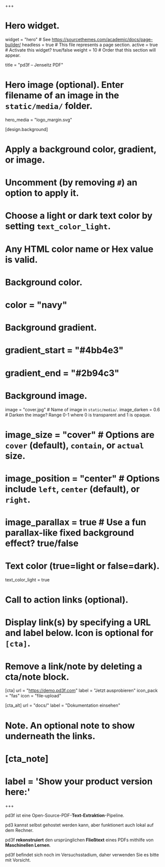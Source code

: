 +++
# Hero widget.
widget = "hero"  # See https://sourcethemes.com/academic/docs/page-builder/
headless = true  # This file represents a page section.
active = true  # Activate this widget? true/false
weight = 10  # Order that this section will appear.

title = "pd3f – Jenseitz PDF"

# Hero image (optional). Enter filename of an image in the `static/media/` folder.
hero_media = "logo_margin.svg"

[design.background]
  # Apply a background color, gradient, or image.
  #   Uncomment (by removing `#`) an option to apply it.
  #   Choose a light or dark text color by setting `text_color_light`.
  #   Any HTML color name or Hex value is valid.

  # Background color.
  # color = "navy"
  
  # Background gradient.
  # gradient_start = "#4bb4e3"
  # gradient_end = "#2b94c3"
  
  # Background image.
  image = "cover.jpg"  # Name of image in `static/media/`.
  image_darken = 0.6  # Darken the image? Range 0-1 where 0 is transparent and 1 is opaque.
  # image_size = "cover"  #  Options are `cover` (default), `contain`, or `actual` size.
  # image_position = "center"  # Options include `left`, `center` (default), or `right`.
  # image_parallax = true  # Use a fun parallax-like fixed background effect? true/false
  
  # Text color (true=light or false=dark).
  text_color_light = true

# Call to action links (optional).
#   Display link(s) by specifying a URL and label below. Icon is optional for `[cta]`.
#   Remove a link/note by deleting a cta/note block.
[cta]
  url = "https://demo.pd3f.com"
  label = "Jetzt ausprobieren"
  icon_pack = "fas"
  icon = "file-upload"
  
[cta_alt]
  url = "docs/"
  label = "Dokumentation einsehen"

# Note. An optional note to show underneath the links.
# [cta_note]
#  label = '<span class="js-github-release" data-repo="gcushen/hugo-academic">Show your product version here:<!-- V --></span>'
+++


pd3f ist eine Open-Source-PDF-**Text-Extraktion**-Pipeline.

pd3 kannst selbst gehostet werden kann, aber funktionert auch lokal auf dem Rechner.

pd3f **rekonstruiert** den ursprünglichen **Fließtext** eines PDFs mithilfe von **Maschinellen Lernen**.

pd3f befindet sich noch im Versuchsstadium, daher verwenden Sie es bitte mit Vorsicht.
